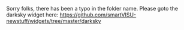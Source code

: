 Sorry folks, there has been a typo in the folder name. Please goto the darksky widget here: https://github.com/smartVISU-newstuff/widgets/tree/master/darksky
